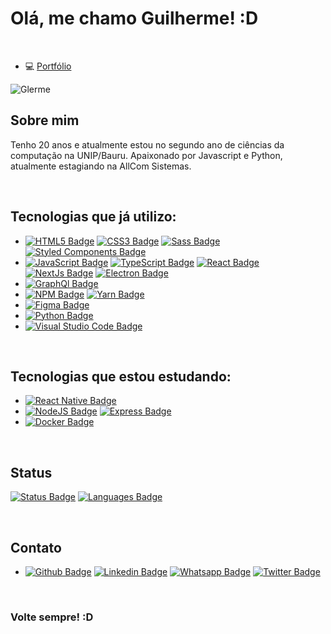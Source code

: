 # Olá, me chamo Guilherme! :D

<br>

- 💻 <a href="https://glerme.github.io">Portfólio</a>

<p align="left">
 <img src="https://komarev.com/ghpvc/?username=Glerme&label=Profile%20views&color=blue&style=flat-square" alt="Glerme" />
</p> 


## Sobre mim
Tenho 20 anos e atualmente estou no segundo ano de ciências da computação na UNIP/Bauru. Apaixonado por Javascript e Python, atualmente estagiando na AllCom Sistemas.

<br>

## Tecnologias que já utilizo: 

- [![HTML5 Badge](https://img.shields.io/badge/HTML5-E34F26?style=for-the-badge&logo=html5&logoColor=white)]() [![CSS3 Badge](https://img.shields.io/badge/CSS3-1572B6?style=for-the-badge&logo=css3&logoColor=white)]() [![Sass Badge](https://img.shields.io/badge/Sass-CC6699?style=for-the-badge&logo=sass&logoColor=white)]() [![Styled Components Badge](https://img.shields.io/badge/styled--components-DB7093?style=for-the-badge&logo=styled-components&logoColor=white)]()
- [![JavaScript Badge](https://img.shields.io/badge/JavaScript-323330?style=for-the-badge&logo=javascript&logoColor=F7DF1E)]() [![TypeScript Badge](https://img.shields.io/badge/TypeScript-007ACC?style=for-the-badge&logo=typescript&logoColor=white)]() [![React Badge](https://img.shields.io/badge/React-20232A?style=for-the-badge&logo=react&logoColor=61DAFB)]() [![NextJs Badge](https://img.shields.io/badge/next.js-000000?style=for-the-badge&logo=nextdotjs&logoColor=white)]() [![Electron Badge](https://img.shields.io/badge/Electron-2B2E3A?style=for-the-badge&logo=electron&logoColor=9FEAF9)]()
- [![GraphQl Badge](https://img.shields.io/badge/GraphQl-E10098?style=for-the-badge&logo=graphql&logoColor=white)]()
- [![NPM Badge](https://img.shields.io/badge/npm-CB3837?style=for-the-badge&logo=npm&logoColor=white)]() [![Yarn Badge](https://img.shields.io/badge/Yarn-2C8EBB?style=for-the-badge&logo=yarn&logoColor=white)]()
- [![Figma Badge](https://img.shields.io/badge/Figma-F24E1E?style=for-the-badge&logo=figma&logoColor=white)]()
- [![Python Badge](https://img.shields.io/badge/Python-3776AB?style=for-the-badge&logo=python&logoColor=white)]()
- [![Visual Studio Code Badge](https://img.shields.io/badge/Visual_Studio_Code-0078D4?style=for-the-badge&logo=visual%20studio%20code&logoColor=white)]()

<br>

## Tecnologias que estou estudando:

- [![React Native Badge](https://img.shields.io/badge/React_Native-20232A?style=for-the-badge&logo=react&logoColor=61DAFB)]()
- [![NodeJS Badge](https://img.shields.io/badge/Node.js-339933?style=for-the-badge&logo=nodedotjs&logoColor=white)]() [![Express Badge](https://img.shields.io/badge/Express.js-000000?style=for-the-badge&logo=express&logoColor=white)]()
- [![Docker Badge](https://img.shields.io/badge/Docker-2CA5E0?style=for-the-badge&logo=docker&logoColor=white)]()

<br>

## Status

[![Status Badge](https://github-readme-stats.vercel.app/api?username=Glerme&show_icons=true&theme=material-palenight&include_all_commits=true&count_private=true)]() [![Languages Badge](https://github-readme-stats.vercel.app/api/top-langs/?username=Glerme&layout=compact&langs_count=16&theme=material-palenight)]() 

<br>

## Contato
- [![Github Badge](	https://img.shields.io/badge/GitHub-100000?style=for-the-badge&logo=github&logoColor=white)](https://github.com/Glerme) [![Linkedin Badge](https://img.shields.io/badge/LinkedIn-0077B5?style=for-the-badge&logo=linkedin&logoColor=white)](https://www.linkedin.com/in/glerme/) [![Whatsapp Badge](https://img.shields.io/badge/WhatsApp-25D366?style=for-the-badge&logo=whatsapp&logoColor=white)](https://api.whatsapp.com/send?phone=5514998363749) [![Twitter Badge](https://img.shields.io/badge/Twitter-1DA1F2?style=for-the-badge&logo=twitter&logoColor=white)](https://twitter.com/glhermme) 

<br>


### Volte sempre! :D 
